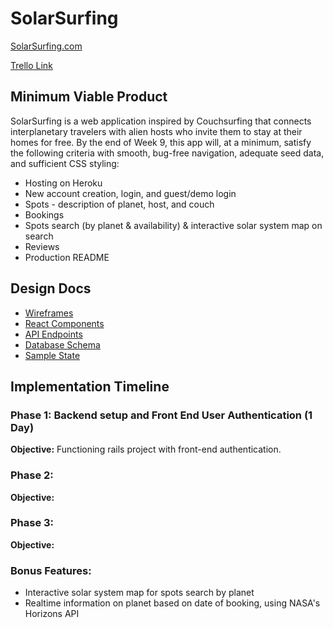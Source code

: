 SolarSurfing
============

[SolarSurfing.com](https://www.couchsurfing.com)

[Trello Link](trello.com)

Minimum Viable Product
----------------------

SolarSurfing is a web application inspired by Couchsurfing that connects interplanetary travelers with alien hosts who invite them to stay at their homes for free. By the end of Week 9, this app will, at a minimum, satisfy the following criteria with smooth, bug-free navigation, adequate seed data, and sufficient CSS styling:

+ Hosting on Heroku
+ New account creation, login, and guest/demo login
+ Spots - description of planet, host, and couch
+ Bookings
+ Spots search (by planet & availability) & interactive solar system map on search
+ Reviews
+ Production README

Design Docs
-----------

+ [Wireframes](https://github.com/djfletcher/SolarSurfing/tree/master/docs/wireframes)
+ [React Components](https://github.com/djfletcher/SolarSurfing/blob/master/docs/component-hierarchy.md)
+ [API Endpoints](github.com)
+ [Database Schema](https://github.com/djfletcher/SolarSurfing/blob/master/docs/schema.md)
+ [Sample State](https://github.com/djfletcher/SolarSurfing/blob/master/docs/sample-state.md)

Implementation Timeline
-----------------------

### Phase 1: Backend setup and Front End User Authentication (1 Day)
**Objective:** Functioning rails project with front-end authentication.
### Phase 2:
**Objective:**
### Phase 3:
**Objective:**
### Bonus Features:
+ Interactive solar system map for spots search by planet
+ Realtime information on planet based on date of booking, using NASA's Horizons API
